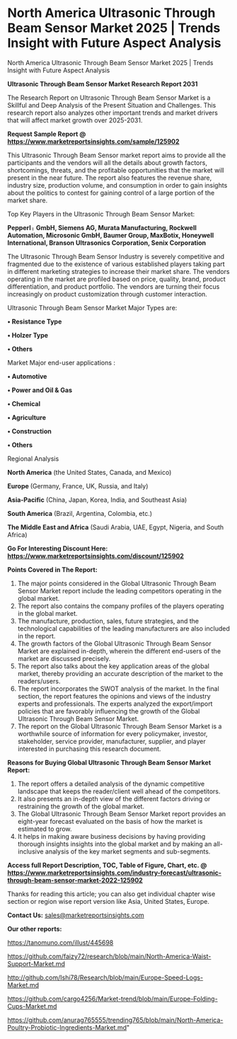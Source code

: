 # North America Ultrasonic Through Beam Sensor Market 2025 | Trends Insight with Future Aspect Analysis
North America Ultrasonic Through Beam Sensor Market 2025 | Trends Insight with Future Aspect Analysis

<strong>Ultrasonic Through Beam Sensor Market Research Report 2031</strong>

The Research Report on Ultrasonic Through Beam Sensor Market is a Skillful and Deep Analysis of the Present Situation and Challenges. This research report also analyzes other important trends and market drivers that will affect market growth over 2025-2031.

<strong>Request Sample Report @ <a href=https://www.marketreportsinsights.com/sample/125902>https://www.marketreportsinsights.com/sample/125902</a></strong>

This Ultrasonic Through Beam Sensor market report aims to provide all the participants and the vendors will all the details about growth factors, shortcomings, threats, and the profitable opportunities that the market will present in the near future. The report also features the revenue share, industry size, production volume, and consumption in order to gain insights about the politics to contest for gaining control of a large portion of the market share.

Top Key Players in the Ultrasonic Through Beam Sensor Market:

<strong>Pepperlᛧ GmbH, Siemens AG, Murata Manufacturing, Rockwell Automation, Microsonic GmbH, Baumer Group, MaxBotix, Honeywell International, Branson Ultrasonics Corporation, Senix Corporation</strong>

The Ultrasonic Through Beam Sensor Industry is severely competitive and fragmented due to the existence of various established players taking part in different marketing strategies to increase their market share. The vendors operating in the market are profiled based on price, quality, brand, product differentiation, and product portfolio. The vendors are turning their focus increasingly on product customization through customer interaction.

Ultrasonic Through Beam Sensor Market Major Types are:

<strong>• Resistance Type

• Holzer Type

• Others</strong>

Market Major end-user applications :

<strong>• Automotive

• Power and Oil & Gas

• Chemical

• Agriculture

• Construction

• Others</strong>

Regional Analysis

</u><strong><b>North America</b></strong> (the United States, Canada, and Mexico)

<strong><b>Europe </b></strong>(Germany, France, UK, Russia, and Italy)

<strong><b>Asia-Pacific</b></strong> (China, Japan, Korea, India, and Southeast Asia)

<strong><b>South America</b></strong> (Brazil, Argentina, Colombia, etc.)

<strong><b>The Middle East and Africa</b></strong> (Saudi Arabia, UAE, Egypt, Nigeria, and South Africa)

<strong>Go For Interesting Discount Here: <a href=https://www.marketreportsinsights.com/discount/125902>https://www.marketreportsinsights.com/discount/125902</a></strong>

<strong>Points Covered in The Report:</strong>
<ol>
  <li>The major points considered in the Global Ultrasonic Through Beam Sensor Market report include the leading competitors operating in the global market.</li>
  <li>The report also contains the company profiles of the players operating in the global market.</li>
  <li>The manufacture, production, sales, future strategies, and the technological capabilities of the leading manufacturers are also included in the report.</li>
  <li>The growth factors of the Global Ultrasonic Through Beam Sensor Market are explained in-depth, wherein the different end-users of the market are discussed precisely.</li>
  <li>The report also talks about the key application areas of the global market, thereby providing an accurate description of the market to the readers/users.</li>
  <li>The report incorporates the SWOT analysis of the market. In the final section, the report features the opinions and views of the industry experts and professionals. The experts analyzed the export/import policies that are favorably influencing the growth of the Global Ultrasonic Through Beam Sensor Market.</li>
  <li>The report on the Global Ultrasonic Through Beam Sensor Market is a worthwhile source of information for every policymaker, investor, stakeholder, service provider, manufacturer, supplier, and player interested in purchasing this research document.</li>
</ol>
<strong>Reasons for Buying Global Ultrasonic Through Beam Sensor Market Report:</strong>

<ol>
  <li>The report offers a detailed analysis of the dynamic competitive landscape that keeps the reader/client well ahead of the competitors.</li>
  <li>It also presents an in-depth view of the different factors driving or restraining the growth of the global market.</li>
  <li>The Global Ultrasonic Through Beam Sensor Market report provides an eight-year forecast evaluated on the basis of how the market is estimated to grow.</li>
  <li>It helps in making aware business decisions by having providing thorough insights insights into the global market and by making an all-inclusive analysis of the key market segments and sub-segments.</li>
</ol>
<strong>Access full Report Description, TOC, Table of Figure, Chart, etc. @ <a href=https://www.marketreportsinsights.com/industry-forecast/ultrasonic-through-beam-sensor-market-2022-125902>https://www.marketreportsinsights.com/industry-forecast/ultrasonic-through-beam-sensor-market-2022-125902</a></strong>


Thanks for reading this article; you can also get individual chapter wise section or region wise report version like Asia, United States, Europe.

<strong>Contact Us:</strong>
sales@marketreportsinsights.com

<strong>Our other reports:</strong>

<a href=https://tanomuno.com/illust/445698>https://tanomuno.com/illust/445698</a>

<a href=https://github.com/faizy72/research/blob/main/North-America-Waist-Support-Market.md>https://github.com/faizy72/research/blob/main/North-America-Waist-Support-Market.md</a>

<a href=http://github.com/Ishi78/Research/blob/main/Europe-Speed-Logs-Market.md>http://github.com/Ishi78/Research/blob/main/Europe-Speed-Logs-Market.md</a>

<a href=https://github.com/cargo4256/Market-trend/blob/main/Europe-Folding-Cups-Market.md>https://github.com/cargo4256/Market-trend/blob/main/Europe-Folding-Cups-Market.md</a>

<a href=https://github.com/anurag765555/trending765/blob/main/North-America-Poultry-Probiotic-Ingredients-Market.md>https://github.com/anurag765555/trending765/blob/main/North-America-Poultry-Probiotic-Ingredients-Market.md</a>"
